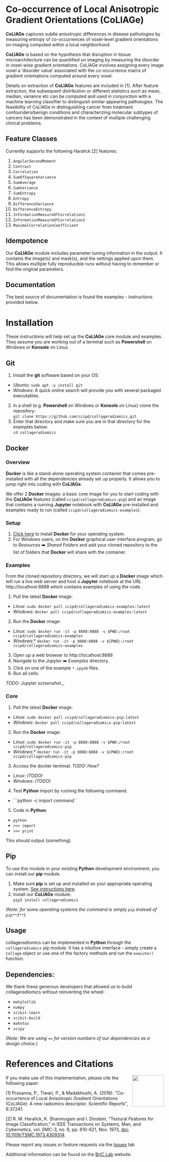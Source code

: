 # Co-occurrence of Local Anisotropic Gradient Orientations (CoLlAGe)

**CoLlAGe** captures subtle anisotropic differences in disease pathologies by measuring entropy of co-occurrences of voxel-level gradient orientations on imaging computed within a local neighborhood.

**CoLlAGe** is based on the hypothesis that disruption in tissue microarchitecture can be quantified on imaging by measuring the disorder in voxel-wise gradient orientations. CoLlAGe involves assigning every image voxel a ‘disorder value’ associated with the co-occurrence matrix of gradient orientations computed around every voxel.

Details on extraction of **CoLlAGe** features are included in [1]. After feature extraction, the subsequent distribution or different statistics such as mean, median, variance etc can be computed and used in conjunction with a machine learning classifier to distinguish similar appearing pathologies. The feasibility of CoLlAGe in distinguishing cancer from treatment confounders/benign conditions and characterizing molecular subtypes of cancers has been demonstrated in the context of multiple challenging clinical problems.

## Feature Classes
Currently supports the following Haralick [2] features:

1. `AngularSecondMoment`
2. `Contrast`
3. `Correlation`
4. `SumOfSquareVariance`
5. `SumAverage`
6. `SumVariance`
7. `SumEntropy`
8. `Entropy`
9. `DifferenceVariance`
10. `DifferenceEntropy`
11. `InformationMeasureOfCorrelation1`
12. `InformationMeasureOfCorrelation2`
13. `MaximalCorrelationCoefficient`

## Idempotence
Our **CoLlAGe** module includes parameter tuning information in the output. It contains the image(s) and mask(s), and the settings applied upon them. This allows multiple fully reproducible runs without having to remember or find the original parameters.

## Documentation
The best source of documentation is found the examples - instructions provided below.

# Installation
These instructions will help set up the **CoLlAGe** core module and examples. They assume you are working out of a terminal such as **Powershell** on Windows or **Konsole** on Linux.

## Git
1. Install the **git** software based on your OS:
* _Ubuntu_: `sudo apt -y install git`
* _Windows_: A quick online search will provide you with several packaged executables.
2. In a shell (e.g. **Powershell** on Windows or **Konsole** on Linux) clone the repository:  
`git clone https://github.com/ccipd/collageradiomics.git`
3. Enter that directory and make sure you are in that directory for the examples below:  
`cd collageradiomics`

## Docker
### Overview
**Docker** is like a stand-alone operating system container that comes pre-installed with all the dependencies already set up properly. It allows you to jump right into coding with **CoLlAGe**.

We offer 2 **Docker** images: a basic core image for you to start coding with the **CoLlAGe** features (called `ccipd/collageradiomics-pip`) and an image that contains a running **Jupyter** notebook with **CoLlAGe** pre-installed and examples ready to run (called `ccipd/collageradiomics-examples`).

### Setup
1. [Click here](https://www.docker.com/get-started) to install **Docker** for your operating system.
2. For _Windows_ users, on the **Docker** graphical user interface program, go to _Resources_ :arrow_right: _Shared Folders_ and add your cloned repository to the list of folders that **Docker** will share with the container.

### Examples
From the cloned repository directory, we will start up a **Docker** image which will run a live web server and host a **Jupyter** notebook at the URL http://localhost:8888 which contains examples of using the code.

1. Pull the latest **Docker** image:
* _Linux_: `sudo docker pull ccipd/collageradiomics-examples:latest`
* _Windows_: `docker pull ccipd/collageradiomics-examples:latest`
2. Run the **Docker** image:
* _Linux_: `sudo docker run -it -p 8888:8888 -v $PWD:/root ccipd/collageradiomics-examples`
* _Windows_:* `docker run -it -p 8888:8888 -v ${PWD}:/root ccipd/collageradiomics-examples`
3. Open up a web browser to http://localhost:8888
4. Navigate to the _Jupyter_ :arrow_right: _Examples_ directory.
5. Click on one of the example `*.ipynb` files.
6. Run all cells.

_TODO: Jupyter screenshot.__

### Core
1. Pull the latest **Docker** image:
* _Linux_: `sudo docker pull ccipd/collageradiomics-pip:latest`
* _Windows_: `docker pull ccipd/collageradiomics-pip:latest`
2. Run the **Docker** image:
* _Linux_: `sudo docker run -it -p 8888:8888 -v $PWD:/root ccipd/collageradiomics-pip`
* _Windows_:* `docker run -it -p 8888:8888 -v ${PWD}:/root ccipd/collageradiomics-pip`
3. Access the docker terminal. _TODO: How?_
* _Linux_: _(TODO)_
* _Windows_: _(TODO)_
4. Test **Python** import by running the following command.
* ```python -c import command``
5. Code in **Python**:
* `python`
* `>>> import`
* `>>> print`

This should output (something).

## Pip
To use this module in your existing **Python** development environment, you can install our **pip** module.

1. Make sure **pip** is set up and installed on your appropriate operating system. [See instructions here](https://pip.pypa.io/en/stable/installing/).
2. Install our **CoLlAGe** module:  
`pip3 install collageradiomics`

*(Note: for some operating systems the command is simply `pip` instead of `pip**3**`).*

## Usage
collageradiomics can be implemented in **Python** through the `collageradiomics` pip module. It has a intuitive interface - simply create a `Collage` object or use one of the factory methods and run the `execute()` function.

## Dependencies:
We thank these generous developers that allowed us to build collageradiomics without reinventing the wheel:
- `matplotlib`
- `numpy`
- `scikit-learn`
- `scikit-build`
- `mahotas`
- `scipy`

_(Note: We are using ```==``` for version numbers of our dependencies as a design choice.)_

# References and Citations

<a href="http://bric-lab.com"><img align="right" height=100 src="https://static.wixstatic.com/media/a0e8e5_809a649f13254ff293405c7476004e20~mv2.png/v1/fill/w_248,h_240,al_c,usm_0.66_1.00_0.01/a0e8e5_809a649f13254ff293405c7476004e20~mv2.png"></a>

If you make use of this implementation, please cite the following paper:

[1] Prasanna, P., Tiwari, P., & Madabhushi, A. (2016). "Co-occurrence of Local Anisotropic Gradient Orientations (CoLlAGe): A new radiomics descriptor. Scientific Reports", 6:37241.

[2] R. M. Haralick, K. Shanmugam and I. Dinstein, "Textural Features for Image Classification," in IEEE Transactions on Systems, Man, and Cybernetics, vol. SMC-3, no. 6, pp. 610-621, Nov. 1973, [doi: 10.1109/TSMC.1973.4309314](https://doi.org/10.1109/TSMC.1973.4309314).

Please report any issues or feature requests via the [Issues](https://github.com/ccipd/collageradiomics/issues) tab

Additional information can be found on the [BrIC Lab](http://bric-lab.com) website.
